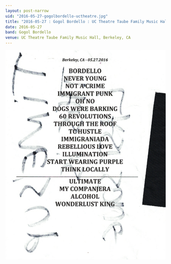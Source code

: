 ```yaml
---
layout: post-narrow
uid: "2016-05-27-gogolbordello-uctheatre.jpg"
title: "2016-05-27 : Gogol Bordello : UC Theatre Taube Family Music Hall, Berkeley, CA"
date: 2016-05-27
band: Gogol Bordello
venue: UC Theatre Taube Family Music Hall, Berkeley, CA
---
```


<div class="showcase">
  <img src="/img/2016/05/20160527-GogolBordello-UCTheatre.jpg" alt="2016-05-27-gogolbordello-uctheatre.jpg">
</div>
